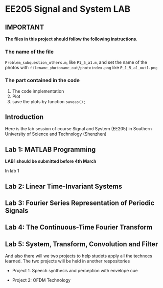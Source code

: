 # EE205 Signal and System LAB

## IMPORTANT

**The files in this project should follow the following instructions.**

### The name of the file
`Problem_subquestion_others.m`, like `P1_5_a1.m`, and set the name of the photos with `filename_photoname_out/photoindex.png` like `P_1_5_a1_out1.png`

### The part contained in the code
1. The code implementation
2. Plot
3. save the plots by function `saveas();`


## Introduction

Here is the lab session of course Signal and System (EE205) in Southern University of Science and Technology (Shenzhen)

## Lab 1: MATLAB Programming

**LAB1 should be submitted before 4th March**

In lab 1

## Lab 2: Linear Time-Invariant Systems

## Lab 3: Fourier Series Representation of Periodic Signals

## Lab 4: The Continuous-Time Fourier Transform

## Lab 5: System, Transform, Convolution and Filter

And also there will we two projects to help studets apply all the technocs learned. The two projects will be held in another respositories

- Project 1. Speech synthesis and perception with envelope cue

- Project 2: OFDM Technology
